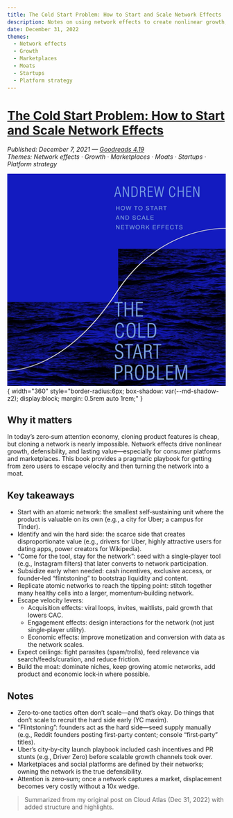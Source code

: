 ```yaml
---
title: The Cold Start Problem: How to Start and Scale Network Effects
description: Notes on using network effects to create nonlinear growth, reach escape velocity, and build durable moats.
date: December 31, 2022
themes:
  - Network effects
  - Growth
  - Marketplaces
  - Moats
  - Startups
  - Platform strategy
---
```


# [The Cold Start Problem: How to Start and Scale Network Effects](https://www.amazon.com/dp/0062969749)

_Published: December 7, 2021 — [Goodreads 4.19](https://www.goodreads.com/book/show/55338968-the-cold-start-problem)_  
_Themes: Network effects · Growth · Marketplaces · Moats · Startups · Platform strategy_
 
![Cover: The Cold Start Problem](../assets/img/the-cold-start-problem.png){ width="360" style="border-radius:6px; box-shadow: var(--md-shadow-z2); display:block; margin: 0.5rem auto 1rem;" }

## Why it matters

In today’s zero‑sum attention economy, cloning product features is cheap, but cloning a network is nearly impossible. Network effects drive nonlinear growth, defensibility, and lasting value—especially for consumer platforms and marketplaces. This book provides a pragmatic playbook for getting from zero users to escape velocity and then turning the network into a moat.

## Key takeaways
- Start with an atomic network: the smallest self‑sustaining unit where the product is valuable on its own (e.g., a city for Uber; a campus for Tinder).
- Identify and win the hard side: the scarce side that creates disproportionate value (e.g., drivers for Uber, highly attractive users for dating apps, power creators for Wikipedia).
- “Come for the tool, stay for the network”: seed with a single‑player tool (e.g., Instagram filters) that later converts to network participation.
- Subsidize early when needed: cash incentives, exclusive access, or founder‑led “flintstoning” to bootstrap liquidity and content.
- Replicate atomic networks to reach the tipping point: stitch together many healthy cells into a larger, momentum‑building network.
- Escape velocity levers:
  - Acquisition effects: viral loops, invites, waitlists, paid growth that lowers CAC.
  - Engagement effects: design interactions for the network (not just single‑player utility).
  - Economic effects: improve monetization and conversion with data as the network scales.
- Expect ceilings: fight parasites (spam/trolls), feed relevance via search/feeds/curation, and reduce friction.
- Build the moat: dominate niches, keep growing atomic networks, add product and economic lock‑in where possible.

## Notes
- Zero‑to‑one tactics often don’t scale—and that’s okay. Do things that don’t scale to recruit the hard side early (YC maxim).
- “Flintstoning”: founders act as the hard side—seed supply manually (e.g., Reddit founders posting first‑party content; console “first‑party” titles).
- Uber’s city‑by‑city launch playbook included cash incentives and PR stunts (e.g., Driver Zero) before scalable growth channels took over.
- Marketplaces and social platforms are defined by their networks; owning the network is the true defensibility.
- Attention is zero‑sum; once a network captures a market, displacement becomes very costly without a 10x wedge.

> Summarized from my original post on Cloud Atlas (Dec 31, 2022) with added structure and highlights.
